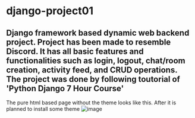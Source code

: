 # django-project01
## Django framework based dynamic web backend project. Project has been made to resemble Discord. It has all basic features and functionalities such as login, logout, chat/room creation, activity feed, and CRUD operations. The project was done by following toutorial of  'Python Django 7 Hour Course'

The pure html based page without the theme looks like this. After it is planned to install some theme
![image](https://github.com/Yeratas/django-project01/assets/173557833/adda24da-a1b9-4b89-9597-f2dbf2dc5262)
